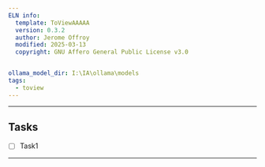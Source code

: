 ```yaml
---
ELN info:
  template: ToViewAAAAA
  version: 0.3.2
  author: Jerome Offroy
  modified: 2025-03-13
  copyright: GNU Affero General Public License v3.0


ollama_model_dir: I:\IA\ollama\models
tags:
  - toview
---
```



---
## Tasks
- [ ] Task1
---

